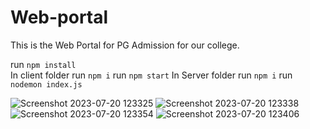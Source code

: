 # Web-portal
This is the Web Portal for PG Admission for our college.

run `npm install`  
In client folder
run `npm i`
run `npm start`
In Server folder
run `npm i`
run `nodemon index.js`



![Screenshot 2023-07-20 123325](https://github.com/shivi11g/Web-portal-dhananjay/assets/99272893/5deacaac-0f8f-45c2-bf22-188304d2673f)
![Screenshot 2023-07-20 123338](https://github.com/shivi11g/Web-portal-dhananjay/assets/99272893/951346d8-5bcf-4236-b301-78735dac1ea4)
![Screenshot 2023-07-20 123354](https://github.com/shivi11g/Web-portal-dhananjay/assets/99272893/394ac2aa-5563-48fe-9b3f-7808b4269f95)
![Screenshot 2023-07-20 123406](https://github.com/shivi11g/Web-portal-dhananjay/assets/99272893/549ac3bd-053d-4ed5-828a-291ee52c62be)

